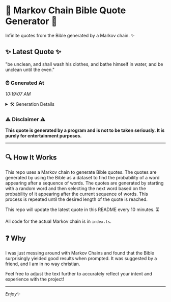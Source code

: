 # 📖 Markov Chain Bible Quote Generator 📖

Infinite quotes from the Bible generated by a Markov chain. ✨

## ✨ Latest Quote ✨
"be unclean, and shall wash his clothes, and bathe himself in water, and be unclean until the even."

### ⏰ Generated At
*10:19:07 AM*

<details>
    <summary>🛠️ Generation Details</summary>
    <p>
        <strong>🌱 Seed:</strong> be<br>
        <strong>🔄 Iterations:</strong> 17<br>
        <strong>📜 Context History:</strong><br>[ be ]: unclean,<br>[ be, unclean, ]: and<br>[ be, unclean,, and ]: shall<br>[ be, unclean,, and, shall ]: wash<br>[ be, unclean,, and, shall, wash ]: his<br>[ be, unclean,, and, shall, wash, his ]: clothes,<br>[ unclean,, and, shall, wash, his, clothes, ]: and<br>[ and, shall, wash, his, clothes,, and ]: bathe<br>[ shall, wash, his, clothes,, and, bathe ]: himself<br>[ wash, his, clothes,, and, bathe, himself ]: in<br>[ his, clothes,, and, bathe, himself, in ]: water,<br>[ clothes,, and, bathe, himself, in, water, ]: and<br>[ and, bathe, himself, in, water,, and ]: be<br>[ bathe, himself, in, water,, and, be ]: unclean<br>[ himself, in, water,, and, be, unclean ]: until<br>[ in, water,, and, be, unclean, until ]: the<br>[ water,, and, be, unclean, until, the ]: even.<br>
    </p>
</details>

### ⚠️ Disclaimer ⚠️
**This quote is generated by a program and is not to be taken seriously. It is purely for entertainment purposes.**

---

## 🔍 How It Works

This repo uses a Markov chain to generate Bible quotes. The quotes are generated by using the Bible as a dataset to find the probability of a word appearing after a sequence of words. The quotes are generated by starting with a random word and then selecting the next word based on the probability of it appearing after the current sequence of words. This process is repeated until the desired length of the quote is reached.

This repo will update the latest quote in this README every 10 minutes. ⏳

All code for the actual Markov chain is in `index.ts`.

## ❓ Why

I was just messing around with Markov Chains and found that the Bible surprisingly yielded good results when prompted. 
It was suggested by a friend, and I am in no way christian.

Feel free to adjust the text further to accurately reflect your intent and experience with the project!

---

*Enjoy*✨
